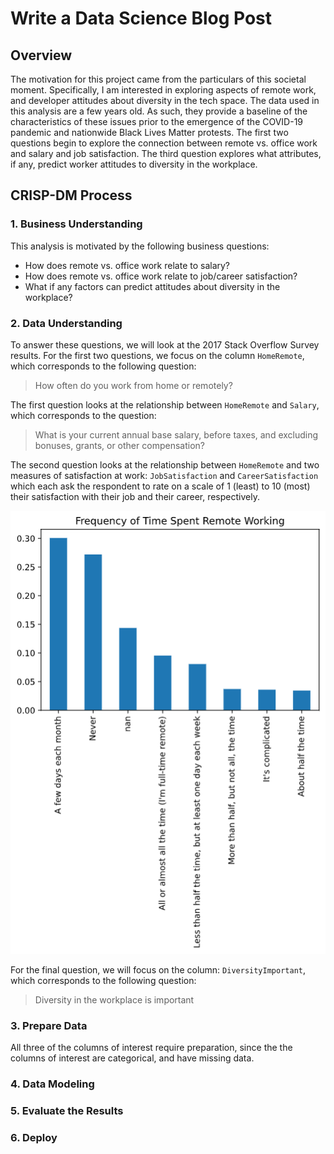 # Write a Data Science Blog Post

## Overview
The motivation for this project came from the particulars of this societal 
moment. Specifically, I am interested in exploring aspects of remote work, 
and developer attitudes about diversity in the tech space. The data used in 
this analysis are a few years old. As such, they provide a baseline of the 
characteristics of these issues prior to the emergence of the COVID-19 pandemic 
and nationwide Black Lives Matter protests. The first two questions begin to 
explore the connection between remote vs. office work and salary and job 
satisfaction. The third question explores what attributes, if any, predict 
worker attitudes to diversity in the workplace.

## CRISP-DM Process

### 1. Business Understanding

This analysis is motivated by the following business questions:
* How does remote vs. office work relate to salary?
* How does remote vs. office work relate to job/career satisfaction?
* What if any factors can predict attitudes about diversity in the workplace?

### 2. Data Understanding
To answer these questions, we will look at the 2017 Stack Overflow Survey results. 
For the first two questions, we focus on the 
column `HomeRemote`, which corresponds to the following question:

> How often do you work from home or remotely?

The first question looks at the relationship between `HomeRemote` and 
`Salary`, which corresponds to the question:

> What is your current annual base salary, before taxes, and excluding bonuses, grants, or other compensation?

The second question looks at the relationship between `HomeRemote` and two measures of satisfaction at work: `JobSatisfaction` and `CareerSatisfaction` which each ask the respondent to rate on a scale of 1 (least) to 10 (most) their satisfaction with their job and their career, respectively.

![HomeRemoteBarChart](/figures/HomeRemoteBarChart.png)

For the final question, we will focus on the column: `DiversityImportant`, 
which corresponds to the following question:

> Diversity in the workplace is important

### 3. Prepare Data
All three of the columns of interest require preparation, since the the columns 
of interest are categorical, and have missing data.


### 4. Data Modeling

### 5. Evaluate the Results

### 6. Deploy